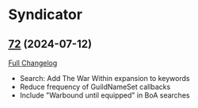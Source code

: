 # Syndicator

## [72](https://github.com/Baganator/Syndicator/tree/72) (2024-07-12)
[Full Changelog](https://github.com/Baganator/Syndicator/compare/71...72) 

- Search: Add The War Within expansion to keywords  
- Reduce frequency of GuildNameSet callbacks  
- Include "Warbound until equipped" in BoA searches  

